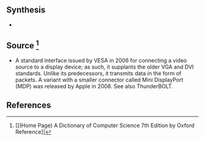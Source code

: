 ## Synthesis
- 
## Source [^1]
- A standard interface issued by VESA in 2006 for connecting a video source to a display device; as such, it supplants the older VGA and DVI standards. Unlike its predecessors, it transmits data in the form of packets. A variant with a smaller connector called Mini DisplayPort (MDP) was released by Apple in 2008. See also ThunderBOLT.
## References

[^1]: [[(Home Page) A Dictionary of Computer Science 7th Edition by Oxford Reference]]